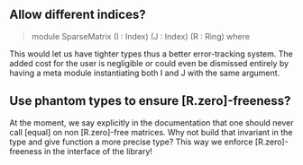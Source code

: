 Allow different indices?
------------------------

  > module SparseMatrix (I : Index) (J : Index) (R : Ring) where

  This would let us have tighter types thus a better error-tracking
  system. The added cost for the user is negligible or could even
  be dismissed entirely by having a meta module instantiating both
  I and J with the same argument.

Use phantom types to ensure [R.zero]-freeness?
----------------------------------------------

  At the moment, we say explicitly in the documentation that one
  should never call [equal] on non [R.zero]-free matrices. Why
  not build that invariant in the type and give function a more
  precise type? This way we enforce [R.zero]-freeness in the
  interface of the library!
